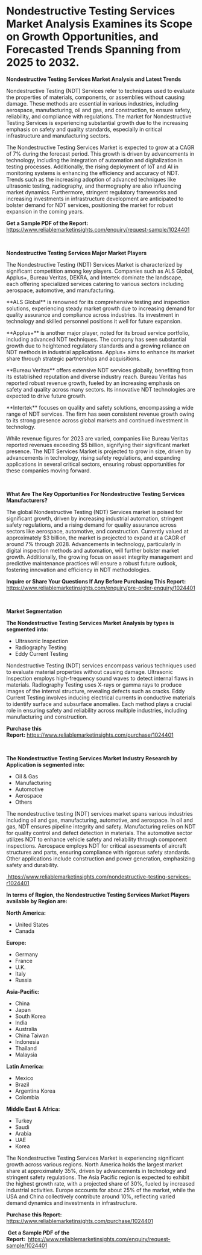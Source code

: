 <p><h1>Nondestructive Testing Services Market Analysis Examines its Scope on Growth Opportunities, and Forecasted Trends Spanning from 2025 to 2032.</h1></p><p><strong>Nondestructive Testing Services Market Analysis and Latest Trends</strong></p>
<p><p>Nondestructive Testing (NDT) Services refer to techniques used to evaluate the properties of materials, components, or assemblies without causing damage. These methods are essential in various industries, including aerospace, manufacturing, oil and gas, and construction, to ensure safety, reliability, and compliance with regulations. The market for Nondestructive Testing Services is experiencing substantial growth due to the increasing emphasis on safety and quality standards, especially in critical infrastructure and manufacturing sectors.</p><p>The Nondestructive Testing Services Market is expected to grow at a CAGR of 7% during the forecast period. This growth is driven by advancements in technology, including the integration of automation and digitalization in testing processes. Additionally, the rising deployment of IoT and AI in monitoring systems is enhancing the efficiency and accuracy of NDT. Trends such as the increasing adoption of advanced techniques like ultrasonic testing, radiography, and thermography are also influencing market dynamics. Furthermore, stringent regulatory frameworks and increasing investments in infrastructure development are anticipated to bolster demand for NDT services, positioning the market for robust expansion in the coming years.</p></p>
<p><strong>Get a Sample PDF of the Report:&nbsp;</strong> <a href="https://www.reliablemarketinsights.com/enquiry/request-sample/1024401?utm_campaign=1937&utm_medium=2&utm_source=Github&utm_content=ia&utm_term=17042025&utm_id=nondestructive-testing-services">https://www.reliablemarketinsights.com/enquiry/request-sample/1024401</a></p>
<p>&nbsp;</p>
<p><strong>Nondestructive Testing Services Major Market Players</strong></p>
<p><p>The Nondestructive Testing (NDT) Services Market is characterized by significant competition among key players. Companies such as ALS Global, Applus+, Bureau Veritas, DEKRA, and Intertek dominate the landscape, each offering specialized services catering to various sectors including aerospace, automotive, and manufacturing.</p><p>**ALS Global** is renowned for its comprehensive testing and inspection solutions, experiencing steady market growth due to increasing demand for quality assurance and compliance across industries. Its investment in technology and skilled personnel positions it well for future expansion.</p><p>**Applus+** is another major player, noted for its broad service portfolio, including advanced NDT techniques. The company has seen substantial growth due to heightened regulatory standards and a growing reliance on NDT methods in industrial applications. Applus+ aims to enhance its market share through strategic partnerships and acquisitions.</p><p>**Bureau Veritas** offers extensive NDT services globally, benefiting from its established reputation and diverse industry reach. Bureau Veritas has reported robust revenue growth, fueled by an increasing emphasis on safety and quality across many sectors. Its innovative NDT technologies are expected to drive future growth.</p><p>**Intertek** focuses on quality and safety solutions, encompassing a wide range of NDT services. The firm has seen consistent revenue growth owing to its strong presence across global markets and continued investment in technology. </p><p>While revenue figures for 2023 are varied, companies like Bureau Veritas reported revenues exceeding $5 billion, signifying their significant market presence. The NDT Services Market is projected to grow in size, driven by advancements in technology, rising safety regulations, and expanding applications in several critical sectors, ensuring robust opportunities for these companies moving forward.</p></p>
<p>&nbsp;</p>
<p><strong>What Are The Key Opportunities For Nondestructive Testing Services Manufacturers?</strong></p>
<p><p>The global Nondestructive Testing (NDT) Services market is poised for significant growth, driven by increasing industrial automation, stringent safety regulations, and a rising demand for quality assurance across sectors like aerospace, automotive, and construction. Currently valued at approximately $3 billion, the market is projected to expand at a CAGR of around 7% through 2028. Advancements in technology, particularly in digital inspection methods and automation, will further bolster market growth. Additionally, the growing focus on asset integrity management and predictive maintenance practices will ensure a robust future outlook, fostering innovation and efficiency in NDT methodologies.</p></p>
<p><strong>Inquire or Share Your Questions If Any Before Purchasing This Report:</strong> <a href="https://www.reliablemarketinsights.com/enquiry/pre-order-enquiry/1024401?utm_campaign=1937&utm_medium=2&utm_source=Github&utm_content=ia&utm_term=17042025&utm_id=nondestructive-testing-services">https://www.reliablemarketinsights.com/enquiry/pre-order-enquiry/1024401</a></p>
<p>&nbsp;</p>
<p><strong>Market Segmentation</strong></p>
<p><strong>The Nondestructive Testing Services Market Analysis by types is segmented into:</strong></p>
<p><ul><li>Ultrasonic Inspection</li><li>Radiography Testing</li><li>Eddy Current Testing</li></ul></p>
<p><p>Nondestructive Testing (NDT) services encompass various techniques used to evaluate material properties without causing damage. Ultrasonic Inspection employs high-frequency sound waves to detect internal flaws in materials. Radiography Testing uses X-rays or gamma rays to produce images of the internal structure, revealing defects such as cracks. Eddy Current Testing involves inducing electrical currents in conductive materials to identify surface and subsurface anomalies. Each method plays a crucial role in ensuring safety and reliability across multiple industries, including manufacturing and construction.</p></p>
<p><strong>Purchase this Report:&nbsp;</strong><a href="https://www.reliablemarketinsights.com/purchase/1024401?utm_campaign=1937&utm_medium=2&utm_source=Github&utm_content=ia&utm_term=17042025&utm_id=nondestructive-testing-services">https://www.reliablemarketinsights.com/purchase/1024401</a></p>
<p>&nbsp;</p>
<p><strong>The Nondestructive Testing Services Market Industry Research by Application is segmented into:</strong></p>
<p><ul><li>Oil & Gas</li><li>Manufacturing</li><li>Automotive</li><li>Aerospace</li><li>Others</li></ul></p>
<p><p>The nondestructive testing (NDT) services market spans various industries including oil and gas, manufacturing, automotive, and aerospace. In oil and gas, NDT ensures pipeline integrity and safety. Manufacturing relies on NDT for quality control and defect detection in materials. The automotive sector utilizes NDT to enhance vehicle safety and reliability through component inspections. Aerospace employs NDT for critical assessments of aircraft structures and parts, ensuring compliance with rigorous safety standards. Other applications include construction and power generation, emphasizing safety and durability.</p></p>
<p><a href="https://www.reliablemarketinsights.com/nondestructive-testing-services-r1024401?utm_campaign=1937&utm_medium=2&utm_source=Github&utm_content=ia&utm_term=17042025&utm_id=nondestructive-testing-services">&nbsp;https://www.reliablemarketinsights.com/nondestructive-testing-services-r1024401</a></p>
<p><strong>In terms of Region, the Nondestructive Testing Services Market Players available by Region are:</strong></p>
<p>
    <p> <strong> North America: </strong>
        <ul>
            <li>United States</li>
            <li>Canada</li>
        </ul>
        </p> 
    <p> <strong> Europe: </strong>
        <ul>
            <li>Germany</li>
            <li>France</li>
            <li>U.K.</li>
            <li>Italy</li>
            <li>Russia</li>
        </ul>
        </p> 
    <p> <strong> Asia-Pacific: </strong>
        <ul>
            <li>China</li>
            <li>Japan</li>
            <li>South Korea</li>
            <li>India</li>
            <li>Australia</li>
            <li>China Taiwan</li>
            <li>Indonesia</li>
            <li>Thailand</li>
            <li>Malaysia</li>
        </ul>
        </p> 
    <p> <strong> Latin America: </strong>
        <ul>
            <li>Mexico</li>
            <li>Brazil</li>
            <li>Argentina Korea</li>
            <li>Colombia</li>
        </ul>
        </p> 
    <p> <strong> Middle East & Africa: </strong>
        <ul>
            <li>Turkey</li>
            <li>Saudi</li>
            <li>Arabia</li>
            <li>UAE</li>
            <li>Korea</li>
        </ul>
    </p>
    </p>
<p><p>The Nondestructive Testing Services Market is experiencing significant growth across various regions. North America holds the largest market share at approximately 35%, driven by advancements in technology and stringent safety regulations. The Asia Pacific region is expected to exhibit the highest growth rate, with a projected share of 30%, fueled by increased industrial activities. Europe accounts for about 25% of the market, while the USA and China collectively contribute around 10%, reflecting varied demand dynamics and investments in infrastructure.</p></p>
<p><strong>Purchase this Report: </strong><a href="https://www.reliablemarketinsights.com/purchase/1024401?utm_campaign=1937&utm_medium=2&utm_source=Github&utm_content=ia&utm_term=17042025&utm_id=nondestructive-testing-services">https://www.reliablemarketinsights.com/purchase/1024401</a></p>
<p>&nbsp;<strong>Get a Sample PDF of the Report:&nbsp;&nbsp;</strong><a href="https://www.reliablemarketinsights.com/enquiry/request-sample/1024401?utm_campaign=1937&utm_medium=2&utm_source=Github&utm_content=ia&utm_term=17042025&utm_id=nondestructive-testing-services">https://www.reliablemarketinsights.com/enquiry/request-sample/1024401</a></p>
<p><strong></strong></p>
<p><p></p><p></p><p></p></p>